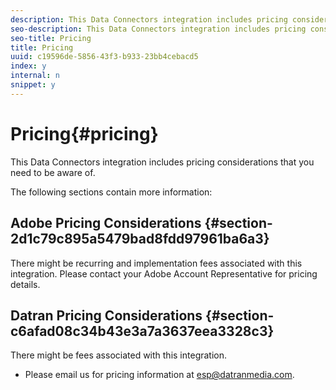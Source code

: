 ```yaml
---
description: This Data Connectors integration includes pricing considerations that you need to be aware of.
seo-description: This Data Connectors integration includes pricing considerations that you need to be aware of.
seo-title: Pricing
title: Pricing
uuid: c19596de-5856-43f3-b933-23bb4cebacd5
index: y
internal: n
snippet: y
---
```


# Pricing{#pricing}

This Data Connectors integration includes pricing considerations that you need to be aware of.

The following sections contain more information:

## Adobe Pricing Considerations {#section-2d1c79c895a5479bad8fdd97961ba6a3}

There might be recurring and implementation fees associated with this integration. Please contact your Adobe Account Representative for pricing details.

## Datran Pricing Considerations {#section-c6afad08c34b43e3a7a3637eea3328c3}

There might be fees associated with this integration.

* Please email us for pricing information at esp@datranmedia.com.

